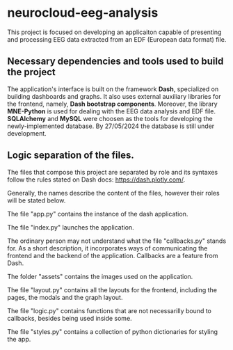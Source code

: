 # neurocloud-eeg-analysis
This project is focused on developing an applicaiton capable of presenting and processing EEG data extracted from an EDF (European data format) file.

## Necessary dependencies and tools used to build the project
The application's interface is built on the framework **Dash**, specialized on building dashboards and graphs. It also uses external auxiliary libraries for the frontend, namely, **Dash bootstrap components**.
Moreover, the library **MNE-Python** is used for dealing with the EEG data analysis and EDF file.
**SQLAlchemy** and **MySQL** were choosen as the tools for developing the newly-implemented database. By 27/05/2024 the database is still under development.

## Logic separation of the files.

The files that compose this project are separated by role and its syntaxes follow the rules stated on Dash docs: https://dash.plotly.com/.

Generally, the names describe the content of the files, however their roles will be stated below.

The file "app.py" contains the instance of the dash application.

The file "index.py" launches the application.

The ordinary person may not understand what the file "callbacks.py" stands for. As a short description, it incorporates ways of communicating the frontend and the backend of the application. Callbacks are a feature from Dash.

The folder "assets" contains the images used on the application.

The file "layout.py" contains all the layouts for the frontend, including the pages, the modals and the graph layout.

The file "logic.py" contains functions that are not necessarilly bound to callbacks, besides being used inside some.

The file "styles.py" contains a collection of python dictionaries for styling the app.

